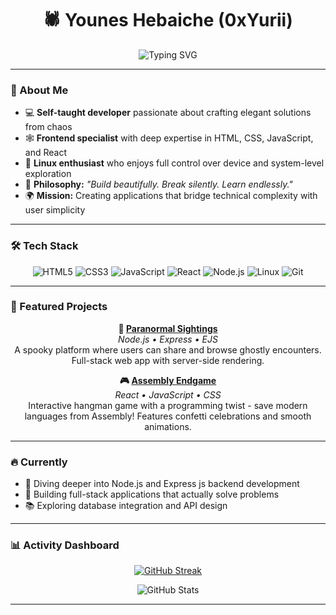<h1 align="center">🕷️ Younes Hebaiche (0xYurii)</h1>

<p align="center">
  <img src="https://readme-typing-svg.demolab.com?font=Fira+Code&size=24&pause=1000&color=00FF00&center=true&vCenter=true&width=500&lines=Crafting+logic...;Crushing+lies...;Hunting+truth+in+code." alt="Typing SVG" />
</p>

---

### 🧠 About Me
- 💻 **Self-taught developer** passionate about crafting elegant solutions from chaos
- 🕸️ **Frontend specialist** with deep expertise in HTML, CSS, JavaScript, and React
- 🐧 **Linux enthusiast** who enjoys full control over device and system-level exploration  
- 🎯 **Philosophy:** *"Build beautifully. Break silently. Learn endlessly."*
- 🌍 **Mission:** Creating applications that bridge technical complexity with user simplicity


---

### 🛠️ Tech Stack

<p align="center">
  <img src="https://img.shields.io/badge/HTML5-E34F26?style=for-the-badge&logo=html5&logoColor=white" alt="HTML5"/>
  <img src="https://img.shields.io/badge/CSS3-1572B6?style=for-the-badge&logo=css3&logoColor=white" alt="CSS3"/>
  <img src="https://img.shields.io/badge/JavaScript-F7DF1E?style=for-the-badge&logo=javascript&logoColor=black" alt="JavaScript"/>
  <img src="https://img.shields.io/badge/React-20232A?style=for-the-badge&logo=react&logoColor=61DAFB" alt="React"/>
  <img src="https://img.shields.io/badge/Node.js-43853D?style=for-the-badge&logo=node.js&logoColor=white" alt="Node.js"/>
  <img src="https://img.shields.io/badge/Linux-FCC624?style=for-the-badge&logo=linux&logoColor=black" alt="Linux"/>
  <img src="https://img.shields.io/badge/Git-F05032?style=for-the-badge&logo=git&logoColor=white" alt="Git"/>
</p>

---

### 🚀 Featured Projects

<div align="center">

**👻 [Paranormal Sightings](https://github.com/0xYurii/paranormal-sightings)**  
*Node.js • Express • EJS*  
A spooky platform where users can share and browse ghostly encounters. Full-stack web app with server-side rendering.

**🎮 [Assembly Endgame](https://github.com/0xYurii/Assembly-EndGame)**  
*React • JavaScript • CSS*  
Interactive hangman game with a programming twist - save modern languages from Assembly! Features confetti celebrations and smooth animations.

</div>

---

### 🔥 Currently
- 🌱 Diving deeper into Node.js and Express js backend development
- 🎯 Building full-stack applications that actually solve problems  
- 📚 Exploring database integration and API design

---

### ​📊 Activity Dashboard  

<p align="center">
  <a href="https://git.io/streak-stats">
    <img src="https://github-readme-stats-xi-sandy-92.vercel.app?user=0xYurii&theme=dark&hide_border=true&mode=weekly" alt="GitHub Streak"/>
  </a>
</p>

<p align="center">
  <img src="https://github-readme-stats.vercel.app/api?username=0xYurii&show_icons=true&theme=dark&hide_border=true" alt="GitHub Stats" />
</p>

---
